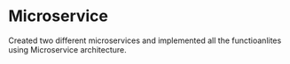 # Microservice

Created two different microservices and implemented all the functioanlites using Microservice architecture.

